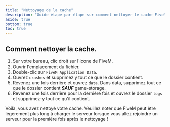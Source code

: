 ```yaml
---
title: "Nettoyage de la cache"
description: "Guide étape par étape sur comment nettoyer le cache FiveM"
aside: true
bottom: true
toc: true
---
```


## Comment nettoyer la cache.

1. Sur votre bureau, clic droit sur l'icone de FiveM.
2. Ouvrir l'emplacement du fichier.
3. Double-clic sur `FiveM Application Data`.
4. Ouvrez `crashes` et supprimez y tout ce que le dossier contient.
5. Revenez une fois derrière et ouvrez `data`. Dans data, supprimez tout ce que le dossier contient ***SAUF*** game-storage.
6. Revenez une fois derrière pour la dernière fois et ouvrez le dossier `logs` et supprimez-y tout ce qu'il contient.

Voilà, vous avez nettoyé votre cache. Veuillez noter que FiveM peut être légèrement plus long à charger le serveur lorsque vous allez rejoindre un serveur pour la première fois après le nettoyage !

